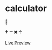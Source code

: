 # calculator
:1234: 

:heavy_plus_sign: :heavy_minus_sign: :heavy_multiplication_x: :heavy_division_sign:

[Live Preview](https://htmlpreview.github.io/?https://github.com/dallandunn/calculator/blob/main/index.html)